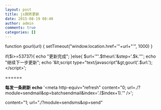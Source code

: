 ```yaml
---
layout: post
title: js跳转更新
date: 2015-08-19 08:40
author: admin
comments: true
categories: []
---
```

function gourl(url)
{
setTimeout("window.location.href='"+url+"'", 1000)
}

if($i&gt;=53737){
echo "更新完成";
}else{
$url='"'.$theurl.'&amp;step='.$k.'"';
echo "继续下一步更新";
echo '&lt;script type="text/javascript"&gt;gourl('.$url.');&lt;/script&gt;';

======

<b>每发一条刷新</b>
<b>echo</b> '&lt;meta http-equiv="refresh" content="0; url=./?module=sendmail&amp;op=batchsendmail&amp;index='.($index+1).'" /&gt;';



content="1; url="./?module=sendsms&amp;op=send"
